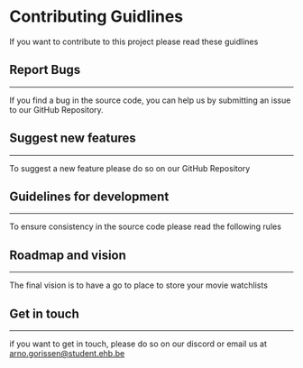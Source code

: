 # Contributing Guidlines

If you want to contribute to this project please read these guidlines

## Report Bugs
---
If you find a bug in the source code, you can help us by submitting an issue to our GitHub Repository.

## Suggest new features
---
To suggest a new feature please do so on our GitHub Repository


## Guidelines for development
---
To ensure consistency in the source code please read the following rules

## Roadmap and vision
---
The final vision is to have a go to place to store your movie watchlists
## Get in touch
---
if you want to get in touch, please do so on our discord or email us at
arno.gorissen@student.ehb.be